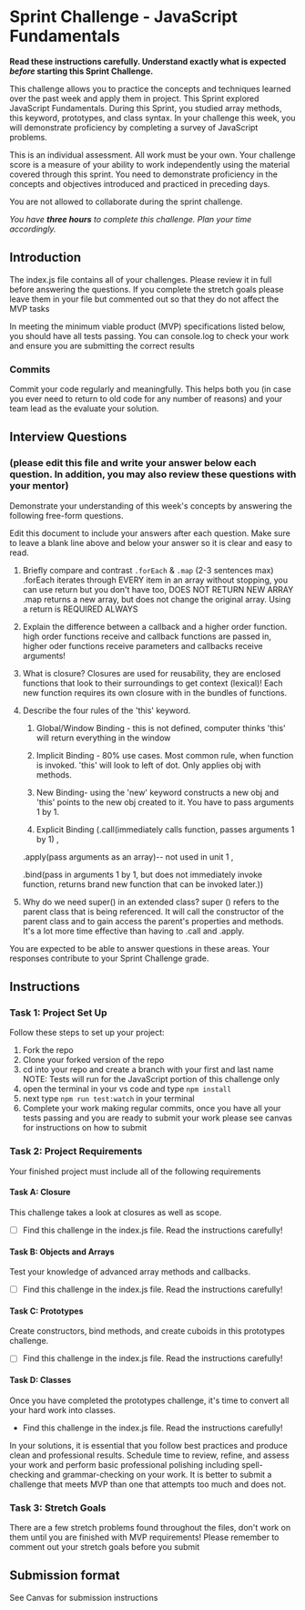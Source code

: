 # Sprint Challenge - JavaScript Fundamentals

**Read these instructions carefully. Understand exactly what is expected _before_ starting this Sprint Challenge.**

This challenge allows you to practice the concepts and techniques learned over the past week and apply them in project. This Sprint explored JavaScript Fundamentals. During this Sprint, you studied array methods, this keyword, prototypes, and class syntax. In your challenge this week, you will demonstrate proficiency by completing a survey of JavaScript problems.

This is an individual assessment. All work must be your own. Your challenge score is a measure of your ability to work independently using the material covered through this sprint. You need to demonstrate proficiency in the concepts and objectives introduced and practiced in preceding days.

You are not allowed to collaborate during the sprint challenge. 

_You have **three hours** to complete this challenge. Plan your time accordingly._


## Introduction

The index.js file contains all of your challenges. Please review it in full before answering the questions. If you complete the stretch goals please leave them in your file but commented out so that they do not affect the MVP tasks 

In meeting the minimum viable product (MVP) specifications listed below, you should have all tests passing. You can console.log to check your work and ensure you are submitting the correct results 

### Commits

Commit your code regularly and meaningfully. This helps both you (in case you ever need to return to old code for any number of reasons) and your team lead as the evaluate your solution.

## Interview Questions
### (please edit this file and write your answer below each question. In addition, you may also review these questions with your mentor)
Demonstrate your understanding of this week's concepts by answering the following free-form questions.

Edit this document to include your answers after each question. Make sure to leave a blank line above and below your answer so it is clear and easy to read.

1. Briefly compare and contrast `.forEach` & `.map` (2-3 sentences max)
.forEach iterates through EVERY item in an array without stopping, you can use return but you don't have too, DOES NOT RETURN NEW ARRAY
.map returns a new array, but does not change the original array. Using a return is REQUIRED ALWAYS

2. Explain the difference between a callback and a higher order function.
high order functions receive and callback functions are passed in,
higher oder functions receive parameters and callbacks receive arguments!

3. What is closure?
Closures are used for reusability, they are enclosed functions that look to their surroundings to get context (lexical)! Each new function requires its own closure with in the bundles of functions.


4. Describe the four rules of the 'this' keyword.
    1. Global/Window Binding - this is not defined, computer thinks 'this' will return everything in the window

    2. Implicit Binding - 80% use cases. Most common rule, when function is invoked. 'this' will look to left of dot. Only applies obj with methods.
    
    3. New Binding- using the 'new' keyword constructs a new obj and 'this' points to the new obj created to it. You have to pass arguments 1 by 1.

    4. Explicit Binding 
    (.call(immediately calls function, passes arguments 1 by 1) , 

    .apply(pass arguments as an array)-- not used in unit 1 , 

    .bind(pass in arguments 1 by 1, but does not immediately invoke function, returns brand new function that can be invoked later.))

5. Why do we need super() in an extended class?
super () refers to the parent class that is being referenced. It will call the constructor of the parent class and to gain access the parent's properties and methods. It's a lot more  time effective than having to .call and .apply.

You are expected to be able to answer questions in these areas. Your responses contribute to your Sprint Challenge grade. 

## Instructions

### Task 1: Project Set Up

Follow these steps to set up your project:

1. Fork the repo
2. Clone your forked version of the repo
3. cd into your repo and create a branch with your first and last name
NOTE: Tests will run for the JavaScript portion of this challenge only
4. open the terminal in your vs code and type `npm install`
5. next type `npm run test:watch` in your terminal
6. Complete your work making regular commits, once you have all your tests passing and you are ready to submit your work please see canvas for instructions on how to submit

### Task 2: Project Requirements

Your finished project must include all of the following requirements

#### Task A: Closure

This challenge takes a look at closures as well as scope. 
* [ ] Find this challenge in the index.js file. Read the instructions carefully!

#### Task B: Objects and Arrays

Test your knowledge of advanced array methods and callbacks.
* [ ] Find this challenge in the index.js file. Read the instructions carefully!

#### Task C: Prototypes

Create constructors, bind methods, and create cuboids in this prototypes challenge.
* [ ] Find this challenge in the index.js file. Read the instructions carefully!

#### Task D: Classes

Once you have completed the prototypes challenge, it's time to convert all your hard work into classes.
* Find this challenge in the index.js file. Read the instructions carefully!

In your solutions, it is essential that you follow best practices and produce clean and professional results. Schedule time to review, refine, and assess your work and perform basic professional polishing including spell-checking and grammar-checking on your work. It is better to submit a challenge that meets MVP than one that attempts too much and does not.

### Task 3: Stretch Goals 

There are a few stretch problems found throughout the files, don't work on them until you are finished with MVP requirements! Please remember to comment out your stretch goals before you submit 

## Submission format

See Canvas for submission instructions 

